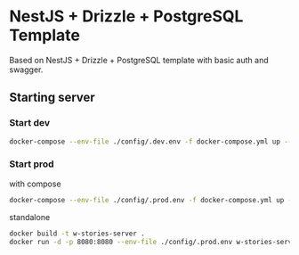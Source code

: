 # NestJS + Drizzle + PostgreSQL Template

Based on NestJS + Drizzle + PostgreSQL template with basic auth and swagger.

## Starting server

### Start dev
```bash
docker-compose --env-file ./config/.dev.env -f docker-compose.yml up --build
```

### Start prod
with compose
```bash
docker-compose --env-file ./config/.prod.env -f docker-compose.yml up --build -d
```

standalone
```bash
docker build -t w-stories-server .
docker run -d -p 8080:8080 --env-file ./config/.prod.env w-stories-server -c 'bash entrypoint-deploy.sh'
```
